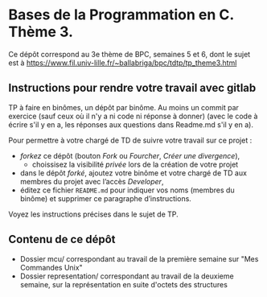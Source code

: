 # Bases de la Programmation en C. Thème 3.

Ce dépôt correspond au 3e thème de BPC, semaines 5 et 6, dont le sujet est à https://www.fil.univ-lille.fr/~ballabriga/bpc/tdtp/tp_theme3.html

##  Instructions pour rendre votre travail avec gitlab

TP à faire en binômes, un dépôt par binôme.
Au moins un commit par exercice (sauf ceux où il n'y a ni code ni réponse à donner) (avec le code à écrire s'il y en a, les réponses aux questions dans Readme.md s'il y en a).

Pour permettre à votre chargé de TD de suivre votre travail sur ce projet :

* *forkez* ce dépôt (bouton _Fork_ ou _Fourcher_, _Créer une divergence_),
  * choissisez la visibilité _privée_ lors de la création de votre projet
* dans le dépôt *forké*, ajoutez votre binôme et votre chargé de TD aux
  membres du projet avec l’accès _Developer_,
* éditez ce fichier `README.md` pour indiquer vos noms (membres du
  binôme) et supprimer ce paragraphe d’instructions.

Voyez les instructions précises dans le sujet de TP. 

## Contenu de ce dépôt

 * Dossier mcu/ correspondant au travail de la première semaine sur "Mes Commandes Unix"
 * Dossier representation/ correspondant au travail de la deuxieme semaine, sur la représentation en suite d'octets des structures
 
